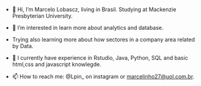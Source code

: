 - 👋 Hi, I’m Marcelo Lobascz, living in Brasil. Studying at Mackenzie Presbyterian University.

- 👀 I’m interested in learn more about analytics and database. 
- Trying also learning more about how sectores in a company area related by Data.

- 🌱 I currently have experience in Rstudio, Java, Python, SQL and basic html,css and javascript knowlegde.

- 📫 How to reach me: @Lpin_ on instagram or marcelinho27@uol.com.br.
